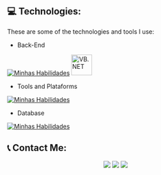 ## :computer: Technologies:

These are some of the technologies and tools I use:

- Back-End

[![Minhas Habilidades](https://skillicons.dev/icons?i=python,dotnet)](https://skillicons.dev) 
<a href="https://learn.microsoft.com/dotnet/visual-basic/">
  <img src="https://upload.wikimedia.org/wikipedia/commons/4/40/VB.NET_Logo.svg" alt="VB.NET" width="48"/>
</a>


- Tools and Plataforms

[![Minhas Habilidades](https://skillicons.dev/icons?i=pycharm,vscode,visualstudio)](https://skillicons.dev)

- Database

[![Minhas Habilidades](https://skillicons.dev/icons?i=mysql)](https://skillicons.dev)


## 📞 Contact Me:
<div align="center"> 
  <a href="https://api.whatsapp.com/send/?phone=%2B5511978470917&text&app_absent=0" target="_blank"><img src="https://img.shields.io/badge/WhatsApp-25D366?style=for-the-badge&logo=whatsapp&logoColor=white" target="_blank"></a>
  <a href = "mailto:lukasserete@gmail.com"><img src="https://img.shields.io/badge/-Gmail-%23333?style=for-the-badge&logo=gmail&logoColor=white" target="_blank"></a>
  <a href="https://www.linkedin.com/in/lucasserete/" target="_blank"><img src="https://img.shields.io/badge/-LinkedIn-%230077B5?style=for-the-badge&logo=linkedin&logoColor=white" target="_blank"></a>   
</div>
